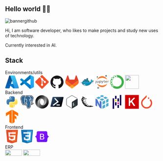 ## Hello world 🙋‍♂️
![bannergithub](https://github.com/hugo-cordoba/hugo-cordoba/assets/110393853/ad7b08b9-4c95-4ba8-abe6-75ddab822f57)

Hi, I am software developer, who likes to make projects and study new uses of technology.

Currently interested in AI.

## Stack
<div>
    Environments/utils
    <div>
        <img src="https://github.com/devicons/devicon/blob/master/icons/azure/azure-original.svg" width="45px" height="45px">
        <img src="https://github.com/devicons/devicon/blob/master/icons/vscode/vscode-original.svg" width="45px" height="45px">
        <img src="https://github.com/devicons/devicon/blob/master/icons/git/git-original.svg" width="45px" height="45px">
        <img src="https://github.com/devicons/devicon/blob/master/icons/github/github-original.svg" width="45px" height="45px">
        <img src="https://github.com/devicons/devicon/blob/master/icons/gitlab/gitlab-original.svg" width="45px" height="45px">
        <img src="https://github.com/devicons/devicon/blob/master/icons/docker/docker-original.svg" width="45px" height="45px">
        <img src="https://github.com/devicons/devicon/blob/master/icons/jupyter/jupyter-original-wordmark.svg" width="45px" height="45px">
        <img src="https://github.com/devicons/devicon/blob/master/icons/anaconda/anaconda-original.svg" width="45px" height="45px">
        <img src="https://huggingface.co/front/assets/huggingface_logo-noborder.svg" width="45px" height="45px">
    </div>
    Backend
    <div>  
        <img src="https://github.com/devicons/devicon/blob/master/icons/python/python-original.svg" width="45px" height="45px">
        <img src="https://github.com/devicons/devicon/blob/master/icons/postgresql/postgresql-original.svg" width="45px" height="45px"> 
        <img src="https://github.com/devicons/devicon/blob/master/icons/json/json-original.svg" width="45px" height="45px"> 
        <img src="https://github.com/devicons/devicon/blob/master/icons/powershell/powershell-original.svg" width="45px" height="45px">
        <img src="https://github.com/devicons/devicon/blob/master/icons/bash/bash-original.svg" width="45px" height="45px">
        <img src="https://github.com/devicons/devicon/blob/master/icons/flask/flask-original.svg" width="45px" height="45px">
        <img src="https://github.com/devicons/devicon/blob/master/icons/numpy/numpy-original.svg" width="45px" height="45px">
        <img src="https://github.com/devicons/devicon/blob/master/icons/pandas/pandas-original.svg" width="45px" height="45px">
        <img src="https://github.com/devicons/devicon/blob/master/icons/keras/keras-original.svg" width="45px" height="45px">
        <img src="https://github.com/devicons/devicon/blob/master/icons/pytorch/pytorch-original.svg" width="45px" height="45px">
        <img src="https://github.com/devicons/devicon/blob/master/icons/tensorflow/tensorflow-original.svg" width="45px" height="45px">
    </div>
    Frontend
    <div>
        <img src="https://github.com/devicons/devicon/blob/master/icons/html5/html5-original.svg" width="45px" height="45px">
        <img src="https://github.com/devicons/devicon/blob/master/icons/css3/css3-original.svg" width="45px" height="45px"> 
        <img src="https://github.com/devicons/devicon/blob/master/icons/bootstrap/bootstrap-original.svg" width="45px" height="45px">
    </div>
    ERP
    <div>
       <img src="https://odoocdn.com/openerp_website/static/src/img/assets/png/odoo_logo.png" width="55px" height="20px">
        <img src="https://odoo-community.org/web/image/website/1/logo/The%20Odoo%20Community%20Association%20%7C%20OCA?unique=77e123f" width="55px" height="20px">
    </div>
    
    
    
</div>
